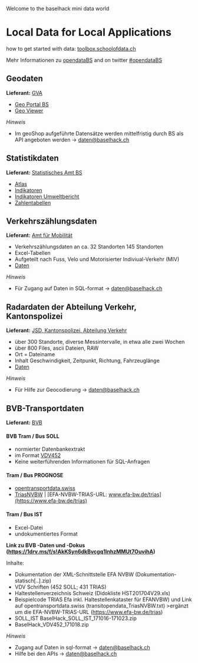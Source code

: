 Welcome to the baselhack mini data world

**Local Data for Local Applications**
============================================================================
how to get started with data: [toolbox.schoolofdata.ch](http://toolbox.schoolofdata.ch)

Mehr Informationen zu [opendataBS](http://www.staatskanzlei.bs.ch/ogd) and on twitter [#opendataBS](https://twitter.com/hashtag/opendataBS?src=hash)

## Geodaten
**Lieferant:** [GVA](http://www.gva.bs.ch/)
* [Geo Portal BS](http://www.geo.bs.ch)
* [Geo Viewer](http://www.stadtplan.bs.ch)

*Hinweis*
* Im geoShop aufgeführte Datensätze werden mittelfristig durch BS als API angeboten werden -> daten@baselhack.ch

## Statistikdaten
**Lieferant:** [Statistisches Amt BS](http://www.statistik.bs.ch/)
* [Atlas](http://www.statistik.bs.ch/karten/basler-atlas.html)
* [Indikatoren](http://www.statistik.bs.ch/zahlen/indikatoren/portal.html)
* [Indikatoren Umweltbericht](http://www.umweltberichtbeiderbasel.bs.ch/umweltbericht/indikatoren.html)
* [Zahlentabellen](http://www.statistik.bs.ch/zahlen/tabellen.html)

## Verkehrszählungsdaten
**Lieferant:** [Amt für Mobilität](http://www.mobilitaet.bs.ch)
* Verkehrszählungsdaten an ca. 32 Standorten 145 Standorten
* Excel-Tabellen
* Aufgeteilt nach Fuss, Velo und Motorisierter Indiviual-Verkehr (MIV)
* [Daten](https://github.com/StakaBS/BaselHack)

*Hinweis*
* Für Zugang auf Daten in SQL-format -> daten@baselhack.ch

## Radardaten der Abteilung Verkehr, Kantonspolizei
**Lieferant:** [JSD, Kantonspolizei, Abteilung Verkehr](http://www.polizei.bs.ch)
* über 300 Standorte, diverse Messintervalle, in etwa alle zwei Wochen
* über 800 Files, ascii Dateien, RAW
* Ort = Dateiname
* Inhalt Geschwindigkeit, Zeitpunkt, Richtung, Fahrzeuglänge
* [Daten](https://github.com/StakaBS/BaselHack/tree/master/radardaten)

*Hinweis*
* Für Hilfe zur Geocodierung -> daten@baselhack.ch

##  BVB-Transportdaten
**Lieferant:** [BVB](http://bvb.ch)

#### BVB Tram / Bus SOLL
* normierter Datenbankextrakt
* im Format [VDV452](https://www.vdv.de/452--sdsv15.pdfx?forced=true)
* Keine weiterführenden Informationen für SQL-Anfragen

#### Tram / Bus PROGNOSE
* [opentransportdata.swiss](https://opentransportdata.swiss/de/cookbook/verwendung-der-api/)
* [TriasNVBW](triasNVBW) | [EFA-NVBW-TRIAS-URL: www.efa-bw.de/trias](https://www.efa-bw.de/trias)

#### Tram / Bus IST
* Excel-Datei 
* undokumentiertes Format


**Link zu BVB -Daten und -Dokus (https://1drv.ms/f/s!AkKSyn6dkBvcgq1lnhzMMUt7OuvihA)**


Inhalte:


* Dokumentation der XML-Schnittstelle EFA NVBW (Dokumentation-statisch[..].zip)
* VDV Schriften (452 SOLL; 431 TRIAS)
* Haltestellenverzeichnis Schweiz (Didokliste HST201704V29.xls)
* Beispielcode TRIAS Efa inkl. Haltestellenkataster für EFANVBW) und Link auf opentransportdata.swiss (transitopendata_TriasNVBW.txt) >ergänzt um die EFA-NVBW-TRIAS-URL (https://www.efa-bw.de/trias)
* SOLL_IST BaselHack_SOLL_IST_171016-171023.zip
* BaselHack_VDV452_171018.zip 


*Hinweis*
* Zugang auf Daten in sql-format -> daten@baselhack.ch
* Hilfe bei den APIs -> daten@baselhack.ch

